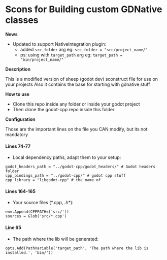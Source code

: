 # Scons for Building custom GDNative classes

**News**
* Updated to support NativeIntegration plugin:
  - added `src_folder` arg eg: `src_folder = "src/project_name/"`
  - ps: using with `target_path` arg eg: `target_path = "bin/project_name/"`

**Description**

This is a modified version of sheep (godot dev) sconstruct file for use on your projects
Also it contains the base for starting with gdnative stuff

**How to use**

* Clone this repo inside any folder or inside your godot project
* Then clone the godot-cpp repo inside this folder

**Configuration**

Those are the important lines on the file you CAN modify, but its not mandatory
#### Lines 74-77

* Local dependency paths, adapt them to your setup:
```
godot_headers_path = "../godot-cpp/godot_headers/" # Godot headers folder
cpp_bindings_path = "../godot-cpp/" # godot cpp stuff
cpp_library = "libgodot-cpp" # the name of 
```
#### Lines 164-165

* Your source files (*.cpp, *.h**):
```
env.Append(CPPPATH=['src/'])
sources = Glob('src/*.cpp')
```
#### Line 65

* The path where the lib will be generated:
```
opts.Add(PathVariable('target_path', 'The path where the lib is installed.', 'bin/'))

```

